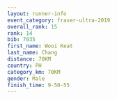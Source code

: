 ```yaml
---
layout: runner-info 
event_category: fraser-ultra-2019 
overall_rank: 15
rank: 14
bib: 7035
first_name: Wooi Keat
last_name: Chang
distance: 70KM
country: PH
category_km: 70KM
gender: Male
finish_time: 9-50-55
---
```

